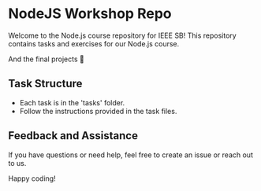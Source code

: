 # NodeJS Workshop Repo

Welcome to the Node.js course repository for IEEE SB! This repository contains tasks and exercises for our Node.js course.

And the final projects 🔻

## Task Structure

- Each task is in the 'tasks' folder.
- Follow the instructions provided in the task files.

## Feedback and Assistance

If you have questions or need help, feel free to create an issue or reach out to us.

Happy coding!
